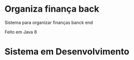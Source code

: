 # Organiza finança back
Sistema para organizar finanças banck end

Feito em Java 8

# Sistema em Desenvolvimento
